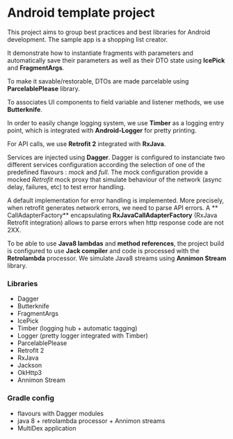 # Android template project

This project aims to group best practices and best libraries for Android development. The sample app is a shopping list creator.

It demonstrate how to instantiate fragments with parameters and automatically save their parameters as well as their DTO state using **IcePick** and **FragmentArgs**.

To make it savable/restorable, DTOs are made parcelable using **ParcelablePlease** library.

To associates UI components to field variable and listener methods, we use **Butterknife**.

In order to easily change logging system, we use **Timber** as a logging entry point, which is integrated with **Android-Logger** for pretty printing.

For API calls, we use **Retrofit 2** integrated with **RxJava**.

Services are injected using **Dagger**. Dagger is configured to instanciate two different services configuration according the selection of one of the predefined flavours : *mock* and *full*.
The mock configuration provide a mocked *Retrofit* mock proxy that simulate behaviour of the network (async delay, failures, etc) to test error handling.

A default implementation for error handling is implemented. More precisely, when retrofit generates network errors, we need to parse API errors. A ** CallAdapterFactory** encapsulating **RxJavaCallAdapterFactory** (RxJava Retrofit integration) allows to parse errors when http response code are not 2XX.

To be able to use **Java8 lambdas** and **method references**, the project build is configured to use **Jack compiler** and code is processed with the **Retrolambda** processor. We simulate Java8 streams using **Annimon Stream** library.

### Libraries
- Dagger
- Butterknife
- FragmentArgs
- IcePick
- Timber (logging hub + automatic tagging)
- Logger (pretty logger integrated with Timber)
- ParcelablePlease
- Retrofit 2
- RxJava
- Jackson
- OkHttp3
- Annimon Stream

### Gradle config
- flavours with Dagger modules
- java 8 + retrolambda processor + Annimon streams
- MultiDex application

